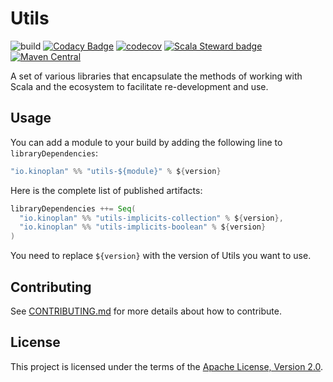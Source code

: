 # Utils

![build](https://github.com/kinoplan/utils/workflows/build/badge.svg)
[![Codacy Badge](https://app.codacy.com/project/badge/Grade/f9bc01e85f7045e886bb3ad92ebaf081)](https://www.codacy.com/gh/kinoplan/utils/dashboard?utm_source=github.com\&utm_medium=referral\&utm_content=kinoplan/utils\&utm_campaign=Badge_Grade)
[![codecov](https://codecov.io/gh/kinoplan/utils/branch/main/graph/badge.svg?token=O6X248F7TZ)](https://codecov.io/gh/kinoplan/utils)
[![Scala Steward badge](https://img.shields.io/badge/Scala_Steward-helping-blue.svg?style=flat\&logo=data:image/png;base64,iVBORw0KGgoAAAANSUhEUgAAAA4AAAAQCAMAAAARSr4IAAAAVFBMVEUAAACHjojlOy5NWlrKzcYRKjGFjIbp293YycuLa3pYY2LSqql4f3pCUFTgSjNodYRmcXUsPD/NTTbjRS+2jomhgnzNc223cGvZS0HaSD0XLjbaSjElhIr+AAAAAXRSTlMAQObYZgAAAHlJREFUCNdNyosOwyAIhWHAQS1Vt7a77/3fcxxdmv0xwmckutAR1nkm4ggbyEcg/wWmlGLDAA3oL50xi6fk5ffZ3E2E3QfZDCcCN2YtbEWZt+Drc6u6rlqv7Uk0LdKqqr5rk2UCRXOk0vmQKGfc94nOJyQjouF9H/wCc9gECEYfONoAAAAASUVORK5CYII=)](https://scala-steward.org)
[![Maven Central](https://img.shields.io/maven-central/v/io.kinoplan/utils-implicits-collection\_2.13.svg?label=Maven%20Central)](https://search.maven.org/search?q=g:%22io.kinoplan%22%20AND%20a:%22utils-implicits-collection\_2.13%22)

A set of various libraries that encapsulate the methods of working with Scala and the ecosystem
to facilitate re-development and use.

## Usage

You can add a module to your build by adding the following line to `libraryDependencies`:

```scala
"io.kinoplan" %% "utils-${module}" % ${version}
```

Here is the complete list of published artifacts:

```scala
libraryDependencies ++= Seq(
  "io.kinoplan" %% "utils-implicits-collection" % ${version},
  "io.kinoplan" %% "utils-implicits-boolean" % ${version}
)
```

You need to replace `${version}` with the version of Utils you want to use.

## Contributing

See [CONTRIBUTING.md](/CONTRIBUTING.md) for more details about how to contribute.

## License

This project is licensed under the terms of the [Apache License, Version 2.0](/LICENSE).
